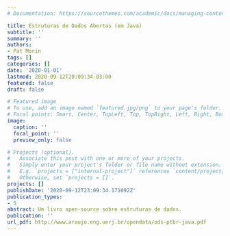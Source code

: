 ```yaml
---
# Documentation: https://sourcethemes.com/academic/docs/managing-content/

title: Estruturas de Dados Abertas (em Java)
subtitle: ''
summary: ''
authors:
- Pat Morin
tags: []
categories: []
date: '2020-01-01'
lastmod: 2020-09-12T20:09:34-03:00
featured: false
draft: false

# Featured image
# To use, add an image named `featured.jpg/png` to your page's folder.
# Focal points: Smart, Center, TopLeft, Top, TopRight, Left, Right, BottomLeft, Bottom, BottomRight.
image:
  caption: ''
  focal_point: ''
  preview_only: false

# Projects (optional).
#   Associate this post with one or more of your projects.
#   Simply enter your project's folder or file name without extension.
#   E.g. `projects = ["internal-project"]` references `content/project/deep-learning/index.md`.
#   Otherwise, set `projects = []`.
projects: []
publishDate: '2020-09-12T23:09:34.171092Z'
publication_types:
- 5
abstract: Um livro open-source sobre estruturas de dados.
publication: ''
url_pdf: http://www.araujo.eng.uerj.br/opendata/ods-ptbr-java.pdf
---
```

